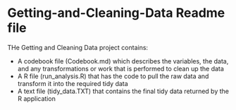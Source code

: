 # Getting-and-Cleaning-Data Readme file

THe Getting and Cleaning Data project contains:
- A codebook file (Codebook.md) which describes the variables, the data, and any transformations or work that is performed to clean up the data
- A R file (run_analysis.R) that has the code to pull the raw data and transform it into the required tidy data
- A text file (tidy_data.TXT) that contains the final tidy data returned by the R application

